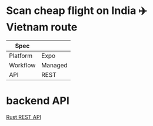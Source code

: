 # Scan cheap flight on India ✈️ Vietnam route

| Spec                                     |           |
|----------------------------------------- |-----------|
| Platform               | Expo      |
| Workflow              | Managed    |
| API              | REST    |

# backend API

[Rust REST API](https://github.com/harsh-vardhhan/flight-price-api)
